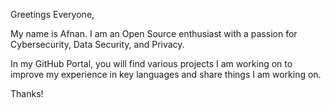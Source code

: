 Greetings Everyone, 

My name is Afnan. I am an Open Source enthusiast with a passion for Cybersecurity, Data Security, and Privacy. 

In my GitHub Portal, you will find various projects I am working on to improve my experience in key languages and share things I am working on. 

Thanks!
